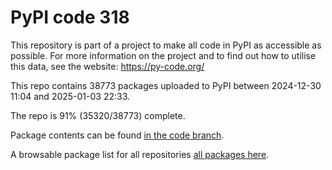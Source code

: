# PyPI code 318

This repository is part of a project to make all code in PyPI as accessible as possible. For more information 
on the project and to find out how to utilise this data, see the website: https://py-code.org/

This repo contains 38773 packages uploaded to PyPI between 
2024-12-30 11:04 and 2025-01-03 22:33.

The repo is 91% (35320/38773) complete.

Package contents can be found [in the code branch](https://github.com/pypi-data/pypi-mirror-318/tree/code/packages).

A browsable package list for all repositories [all packages here](https://py-code.org/repositories/pypi-mirror-318).


